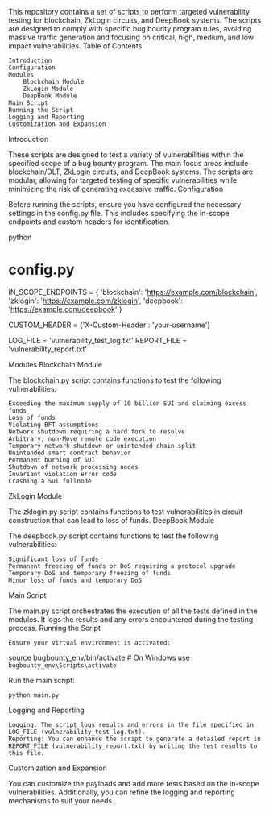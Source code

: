 This repository contains a set of scripts to perform targeted vulnerability testing for blockchain, ZkLogin circuits, and DeepBook systems. The scripts are designed to comply with specific bug bounty program rules, avoiding massive traffic generation and focusing on critical, high, medium, and low impact vulnerabilities.
Table of Contents

    Introduction
    Configuration
    Modules
        Blockchain Module
        ZkLogin Module
        DeepBook Module
    Main Script
    Running the Script
    Logging and Reporting
    Customization and Expansion

Introduction

These scripts are designed to test a variety of vulnerabilities within the specified scope of a bug bounty program. The main focus areas include blockchain/DLT, ZkLogin circuits, and DeepBook systems. The scripts are modular, allowing for targeted testing of specific vulnerabilities while minimizing the risk of generating excessive traffic.
Configuration

Before running the scripts, ensure you have configured the necessary settings in the config.py file. This includes specifying the in-scope endpoints and custom headers for identification.

python

# config.py
IN_SCOPE_ENDPOINTS = {
    'blockchain': 'https://example.com/blockchain',
    'zklogin': 'https://example.com/zklogin',
    'deepbook': 'https://example.com/deepbook'
}

CUSTOM_HEADER = {'X-Custom-Header': 'your-username'}

LOG_FILE = 'vulnerability_test_log.txt'
REPORT_FILE = 'vulnerability_report.txt'

Modules
Blockchain Module

The blockchain.py script contains functions to test the following vulnerabilities:

    Exceeding the maximum supply of 10 billion SUI and claiming excess funds
    Loss of funds
    Violating BFT assumptions
    Network shutdown requiring a hard fork to resolve
    Arbitrary, non-Move remote code execution
    Temporary network shutdown or unintended chain split
    Unintended smart contract behavior
    Permanent burning of SUI
    Shutdown of network processing nodes
    Invariant violation error code
    Crashing a Sui fullnode

ZkLogin Module

The zklogin.py script contains functions to test vulnerabilities in circuit construction that can lead to loss of funds.
DeepBook Module

The deepbook.py script contains functions to test the following vulnerabilities:

    Significant loss of funds
    Permanent freezing of funds or DoS requiring a protocol upgrade
    Temporary DoS and temporary freezing of funds
    Minor loss of funds and temporary DoS

Main Script

The main.py script orchestrates the execution of all the tests defined in the modules. It logs the results and any errors encountered during the testing process.
Running the Script

    Ensure your virtual environment is activated:



source bugbounty_env/bin/activate  # On Windows use `bugbounty_env\Scripts\activate`

Run the main script:



    python main.py

Logging and Reporting

    Logging: The script logs results and errors in the file specified in LOG_FILE (vulnerability_test_log.txt).
    Reporting: You can enhance the script to generate a detailed report in REPORT_FILE (vulnerability_report.txt) by writing the test results to this file.

Customization and Expansion

You can customize the payloads and add more tests based on the in-scope vulnerabilities. Additionally, you can refine the logging and reporting mechanisms to suit your needs.
   
